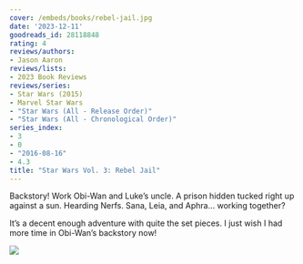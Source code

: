 ```yaml
---
cover: /embeds/books/rebel-jail.jpg
date: '2023-12-11'
goodreads_id: 28118848
rating: 4
reviews/authors:
- Jason Aaron
reviews/lists:
- 2023 Book Reviews
reviews/series:
- Star Wars (2015)
- Marvel Star Wars
- "Star Wars (All - Release Order)"
- "Star Wars (All - Chronological Order)"
series_index:
- 3
- 0
- "2016-08-16"
- 4.3
title: "Star Wars Vol. 3: Rebel Jail"
---
```


Backstory! Work Obi-Wan and Luke’s uncle. A prison hidden tucked right up against a sun. Hearding Nerfs. Sana, Leia, and Aphra… working together?

It’s a decent enough adventure with quite the set pieces. I just wish I had more time in Obi-Wan’s backstory now!

![](/embeds/books/attachments/star-wars-2015-v3-textbundle-17ed10.png)

<!--more-->
